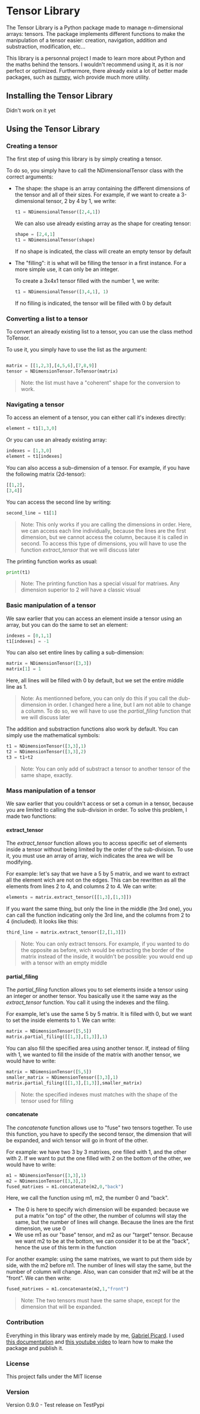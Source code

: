 # Tensor Library

The Tensor Library is a Python package made to manage n-dimensional arrays: tensors. The package implements different functions to make the manipulation of a tensor easier: creation, navigation, addition and substraction, modification, etc...

This library is a personnal project I made to learn more about Python and the maths behind the tensors. I wouldn't recommend using it, as it is nor perfect or optimized. Furthermore, there already exist a lot of better made packages, such as [numpy](numpy.org), wich provide much more utility.

## Installing the Tensor Library

Didn't work on it yet

## Using the Tensor Library

### Creating a tensor

The first step of using this library is by simply creating a tensor.

To do so, you simply have to call the NDimensionalTensor class with the correct arguments:

- The shape: the shape is an array containing the different dimensions of the tensor and all of their sizes. For example, if we want to create a 3-dimensional tensor, 2 by 4 by 1, we write:
  ```python
  t1 = NDimensionalTensor([2,4,1])
  ```
  We can also use already existing array as the shape for creating tensor:
  ```python
  shape = [2,4,1]
  t1 = NDimensionalTensor(shape)
  ```
  If no shape is indicated, the class will create an empty tensor by default 
- The "filling": it is what will be filling the tensor in a first instance. For a more simple use, it can only be an integer.
  
  To create a 3x4x1 tensor filled with the number 1, we write:
  ```python
  t1 = NDimensionalTensor([3,4,1], 1)
  ```
  If no filling is indicated, the tensor will be filled with 0 by default
  
### Converting a list to a tensor

To convert an already existing list to a tensor, you can use the class method ToTensor. 

To use it, you simply have to use the list as the argument:

```python

matrix = [[1,2,3],[4,5,6],[7,8,9]]
tensor = NDimensionTensor.ToTensor(matrix)

```
> Note: the list must have a "coherent" shape for the conversion to work.

### Navigating a tensor

To access an element of a tensor, you can either call it's indexes directly:
```python
element = t1[1,3,0]
```
Or you can use an already existing array:
```python
indexes = [1,3,0]
element = t1[indexes]
```
You can also access a sub-dimension of a tensor. For example, if you have the following matrix (2d-tensor):
```python
[[1,2],
[3,4]]
```
You can access the second line by writing:
```python
second_line = t1[1]
```
> Note: This only works if you are calling the dimensions in order. Here, we can access each line individually, because the lines are the first dimension, but we cannot access the column, because it is called in second.
> To access this type of dimensions, you will have to use the function *extract_tensor* that we will discuss later

The printing function works as usual:
```python
print(t1)
```
> Note: The printing function has a special visual for matrixes. Any dimension superior to 2 will have a classic visual

### Basic manipulation of a tensor

We saw earlier that you can access an element inside a tensor using an array, but you can do the same to set an element:
```python
indexes = [0,1,1]
t1[indexes] = -1
```
You can also set entire lines by calling a sub-dimension:
```python
matrix = NDimensionTensor([3,3])
matrix[1] = 1
```
Here, all lines will be filled with 0 by default, but we set the entire middle line as 1.
> Note: As mentionned before, you can only do this if you call the dub-dimension in order. I changed here a line, but I am not able to change a column. To do so, we will have to use the *partial_filing* function that we will discuss later

The addition and substraction functions also work by default. You can simply use the mathematical symbols:
```python
t1 = NDimensionTensor([3,3],1)
t2 = NDimensionTensor([3,3],2)
t3 = t1+t2
```
> Note: You can only add of substract a tensor to another tensor of the same shape, exactly.

### Mass manipulation of a tensor

We saw earlier that you couldn't access or set a comun in a tensor, because you are limited to calling the sub-division in order. To solve this problem, I made two functions:

#### extract_tensor

The *extract_tensor* function allows you to access specific set of elements inside a tensor without being limited by the order of the sub-division. To use it, you must use an array of array, wich indicates the area we will be modifying. 

For example: let's say that we have a 5 by 5 matrix, and we want to extract all the element wich are not on the edges. This can be rewritten as all the elements from lines 2 to 4, and columns 2 to 4. We can write:
```python
elements = matrix.extract_tensor([[1,3],[1,3]])
```
If you want the same thing, but only the line in the middle (the 3rd one), you can call the function indicating only the 3rd line, and the columns from 2 to 4 (included). It looks like this:
```python
third_line = matrix.extract_tensor([2,[1,3]])
```
> Note: You can only extract tensors. For example, if you wanted to do the opposite as before, wich would be extracting the border of the matrix instead of the inside, it wouldn't be possible: you would end up with a tensor with an empty middle

#### partial_filing

The *partial_filing* function allows you to set elements inside a tensor using an integer or another tensor. You basically use it the same way as the *extract_tensor* function. You call it using the indexes and the filing. 

For example, let's use the same 5 by 5 matrix. It is filled with 0, but we want to set the inside elements to 1. We can write:
```python
matrix = NDimensionTensor([5,5])
matrix.partial_filing([[1,3],[1,3]],1)
```
You can also fill the specified area using another tensor. If, instead of filing with 1, we wanted to fill the inside of the matrix with another tensor, we would have to write:
```python
matrix = NDimensionTensor([5,5])
smaller_matrix = NDimensionTensor([3,3],1)
matrix.partial_filing([[1,3],[1,3]],smaller_matrix)
```
> Note: the specified indexes must matches with the shape of the tensor used for filling

#### concatenate

The *concatenate* function allows use to "fuse" two tensors together. To use this function, you have to specify the second tensor, the dimension that will be expanded, and wich tensor will go in front of the other.

For example: we have two 3 by 3 matrixes, one filled with 1, and the other with 2. If we want to put the one filled with 2 on the bottom of the other, we would have to write:
```python
m1 = NDimensionTensor([3,3],1)
m2 = NDimensionTensor([3,3],2)
fused_matrixes = m1.concatenate(m2,0,"back")
```
Here, we call the function using m1, m2, the number 0 and "back".
- The 0 is here to specify wich dimension will be expanded: because we put a matrix "on top" of the other, the number of columns will stay the same, but the number of lines will change. Because the lines are the first dimension, we use 0
- We use m1 as our "base" tensor, and m2 as our "target" tensor. Because we want m2 to be at the bottom, we can consider it to be at the "back", hence the use of this term in the function

For another example: using the same matrixes, we want to put them side by side, with the m2 before m1. The number of lines will stay the same, but the number of column will change. Also, wan can consider that m2 will be at the "front". We can then write:
```python
fused_matrixes = m1.concatenante(m2,1,"front")
```
> Note: The two tensors must have the same shape, except for the dimension that will be expanded.

### Contribution

Everything in this library was entirely made by me, [Gabriel Picard](https://github.com/gabPicard).
I used [this documentation](https://packaging.python.org/en/latest/tutorials/packaging-projects/) and [this youtube video](https://www.youtube.com/watch?v=zhpI6Yhz9_4&t=0s) to learn how to make the package and publish it.

### License

This project falls under the MIT license

### Version

Version 0.9.0 - Test release on TestPypi  
